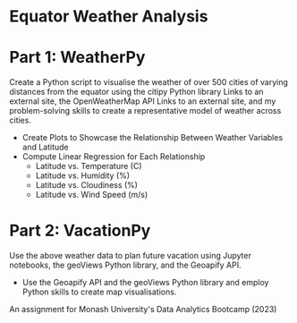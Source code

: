 # Equator Weather Analysis

# Part 1: WeatherPy
Create a Python script to visualise the weather of over 500 cities of varying distances from the equator using the citipy Python library Links to an external site, the OpenWeatherMap API Links to an external site, and my problem-solving skills to create a representative model of weather across cities.

- Create Plots to Showcase the Relationship Between Weather Variables and Latitude
- Compute Linear Regression for Each Relationship
    - Latitude vs. Temperature (C)
    - Latitude vs. Humidity (%) 
    - Latitude vs. Cloudiness (%) 
    - Latitude vs. Wind Speed (m/s)

# Part 2: VacationPy
Use the above weather data to plan future vacation using Jupyter notebooks, the geoViews Python library, and the Geoapify API.

- Use the Geoapify API and the geoViews Python library and employ Python skills to create map visualisations.

An assignment for Monash University's Data Analytics Bootcamp (2023)
